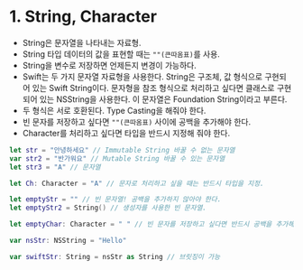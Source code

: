 # 1. String, Character
* String은 문자열을 나타내는 자료형.
* String 타입 데이터의 값을 표현할 때는 `""(큰따옴표)`를 사용.
* String을 변수로 저장하면 언제든지 변경이 가능하다.
* Swift는 두 가지 문자열 자료형을 사용한다. String은 구조체, 값 형식으로 구현되어 있는 Swift String이다. 문자형을 참조 형식으로 처리하고 싶다면 클래스로 구현되어 있는 NSString을 사용한다. 이 문자열은 Foundation String이라고 부른다.
* 두 형식은 서로 호환된다. Type Casting을 해줘야 한다.
* 빈 문자를 저장하고 싶다면 `""(큰따옴표)` 사이에 공백을 추가해야 한다.
* Character를 처리하고 싶다면 타입을 반드시 지정해 줘야 한다.

```swift
let str = "안녕하세요" // Immutable String 바꿀 수 없는 문자열
var str2 = "반가워요" // Mutable String 바꿀 수 있는 문자열
let str3 = "A" // 문자열

let Ch: Character = "A" // 문자로 처리하고 싶을 때는 반드시 타입을 지정.

let emptyStr = "" // 빈 문자열! 공백을 추가하지 않아야 한다.
let emptyStr2 = String() // 생성자를 사용한 빈 문자열.

let emptyChar: Character = " " // 빈 문자를 저장하고 싶다면 반드시 공백을 추가해 줘야 한다.
```
```swift
var nsStr: NSString = "Hello"

var swiftStr: String = nsStr as String // 브릿징이 가능
```
